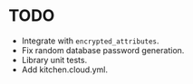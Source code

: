 TODO
====

* Integrate with `encrypted_attributes`.
 * Fix random database password generation.
* Library unit tests.
* Add kitchen.cloud.yml.

